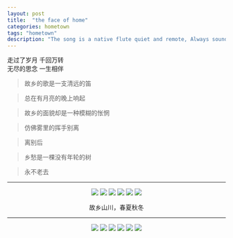 ```yaml
---
layout: post
title:  "the face of home"
categories: hometown
tags: "hometown"
description: "The song is a native flute quiet and remote, Always sounded the night the moon, the face of home is a vague wistful, Waving goodbye as if the fog, After parting, Homesickness is a tree without rings, Never to grow old."
---
```


<span class="post__tag--blue">走过了岁月</span>
<span class="post__tag">千回万转</span>
<br>
<span class="post__tag--blue">无尽的思念</span>
<span class="post__tag">一生相伴</span>

>故乡的歌是一支清远的笛

>总在有月亮的晚上响起

>故乡的面貌却是一种模糊的怅惘

>仿佛雾里的挥手别离

>离别后

>乡愁是一棵没有年轮的树

>永不老去

------



<center>
        <div class="photoset-grid-lightbox" data-layout="312">
        <img src="/images/hometown/01zpsp3vkhrst.jpg">
        <img src="/images/hometown/02zpsgha1oajn.jpg">
        <img src="/images/hometown/03zps9lcpxgap.jpg">
        <img src="/images/hometown/04zpsevzisqts.jpg">
        <img src="/images/hometown/06zpso2aapofo.jpg">
        <img src="/images/hometown/05zpsr6fmzklf.jpg">
    <!-- </div> -->
</center>

<p align="center">故乡山川，春夏秋冬</p>

------



<center>
        <div class="photoset-grid-lightbox" data-layout="321">
        <img src="/images/hometown/07zpsrpaxfnmj.jpg">
        <img src="/images/hometown/08zpsowaedogl.jpg">
        <img src="/images/hometown/09zpsqnkhfst5.jpg">
        <img src="/images/hometown/12zpsvg8x664z.jpg">
        <img src="/images/hometown/11zpsskrarpf8.jpg">        
        <img src="/images/hometown/10zpsnjmamawd.jpg">
    </div>
</center>


<script src="/assets/js/jquery.photoset-grid.js"></script>

<script src="/assets/js/jquery.colorbox.js"></script>

<script type="text/javascript">
$('.photoset-grid-lightbox').photosetGrid({
  highresLinks: true,
  rel: 'withhearts-gallery',
  gutter: '5px',

  onComplete: function(){
    $('.photoset-grid-lightbox').attr('style', '');
    $('.photoset-grid-lightbox a').colorbox({
      photo: true,
      scalePhotos: true,
      maxHeight:'90%',
      maxWidth:'90%'
    });
  }
});
</script>